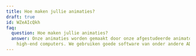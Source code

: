 ```yaml
---
title: Hoe maken jullie animaties?
draft: true
id: WZeAIcQkh
faq:
  question: Hoe maken jullie animaties?
  answer: Onze animaties worden gemaakt door onze afgestudeerde animatoren op
    high-end computers. We gebruiken goede software van onder andere ADOBE.
---
```

